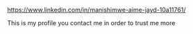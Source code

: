 https://www.linkedin.com/in/manishimwe-aime-jayd-10a11761/

This is my profile you contact me in order to trust me more 

